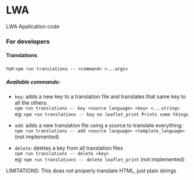 # LWA
LWA Application code


### For developers

#### Translations

run `npm run translations -- <command> <...args>`

##### Available commands:
 - `key`: adds a new key to a translation file and translates that same key to all the others:<br>
`npm run translations -- key <source language> <key> <...string>`<br>
eg: `npm run translations -- key en leaflet_print Prints some things`

 - `add`: adds a new translation file using a source to translate everything:<br>
`npm run translations -- add <source language> <template_language>`(not implemented)

- `delete`: deletes a key from all translation files<br>
`npm run translations -- delete <key>`<br>
eg: `npm run translations -- delete leaflet_print` (not implemented)


LIMITATIONS: This does not properly translate HTML, just plain strings